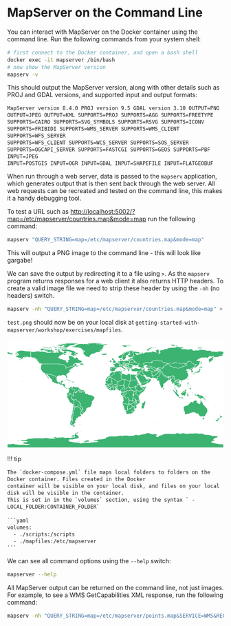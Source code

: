 # MapServer on the Command Line

You can interact with MapServer on the Docker container using the command line. Run the following commands from your system shell:

```bash
# first connect to the Docker container, and open a bash shell
docker exec -it mapserver /bin/bash
# now show the MapServer version
mapserv -v
```

This should output the MapServer version, along with other details such as PROJ and GDAL versions, and supported input and output formats:

```
MapServer version 8.4.0 PROJ version 9.5 GDAL version 3.10 OUTPUT=PNG OUTPUT=JPEG OUTPUT=KML SUPPORTS=PROJ SUPPORTS=AGG SUPPORTS=FREETYPE 
SUPPORTS=CAIRO SUPPORTS=SVG_SYMBOLS SUPPORTS=RSVG SUPPORTS=ICONV SUPPORTS=FRIBIDI SUPPORTS=WMS_SERVER SUPPORTS=WMS_CLIENT SUPPORTS=WFS_SERVER 
SUPPORTS=WFS_CLIENT SUPPORTS=WCS_SERVER SUPPORTS=SOS_SERVER SUPPORTS=OGCAPI_SERVER SUPPORTS=FASTCGI SUPPORTS=GEOS SUPPORTS=PBF INPUT=JPEG 
INPUT=POSTGIS INPUT=OGR INPUT=GDAL INPUT=SHAPEFILE INPUT=FLATGEOBUF
```

When run through a web server, data is passed to the `mapserv` application, which generates output that is then sent back through the web server.
All web requests can be recreated and tested on the command line, this makes it a handy debugging tool. 

To test a URL such as <http://localhost:5002/?map=/etc/mapserver/countries.map&mode=map> run the following command:

```bash
mapserv "QUERY_STRING=map=/etc/mapserver/countries.map&mode=map"
```

This will output a PNG image to the command line - this will look like gargabe!

We can save the output by redirecting it to a file using `>`. 
As the `mapserv` program returns responses for a web client it also returns HTTP headers. To create a valid image file we need to strip these
header by using the `-nh` (no headers) switch.

```bash
mapserv -nh "QUERY_STRING=map=/etc/mapserver/countries.map&mode=map" > /etc/mapserver/test.png
```

`test.png` should now be on your local disk at `getting-started-with-mapserver/workshop/exercises/mapfiles`.

![Test output generated at the command line](../assets/images/command-line-test.png)

!!! tip

    The `docker-compose.yml` file maps local folders to folders on the Docker container. Files created in the Docker
    container will be visible on your local disk, and files on your local disk will be visible in the container.
    This is set in in the `volumes` section, using the syntax ` - LOCAL_FOLDER:CONTAINER_FOLDER`

    ```yaml
    volumes:
      - ./scripts:/scripts
      - ./mapfiles:/etc/mapserver
    ```

We can see all command options using the `--help` switch:

```bash
mapserver --help
```

All MapServer output can be returned on the command line, not just images. For example, to see a WMS GetCapabilities XML response, run the following command:

```bash
mapserv -nh "QUERY_STRING=map=/etc/mapserver/points.map&SERVICE=WMS&REQUEST=GetCapabilities"
```

